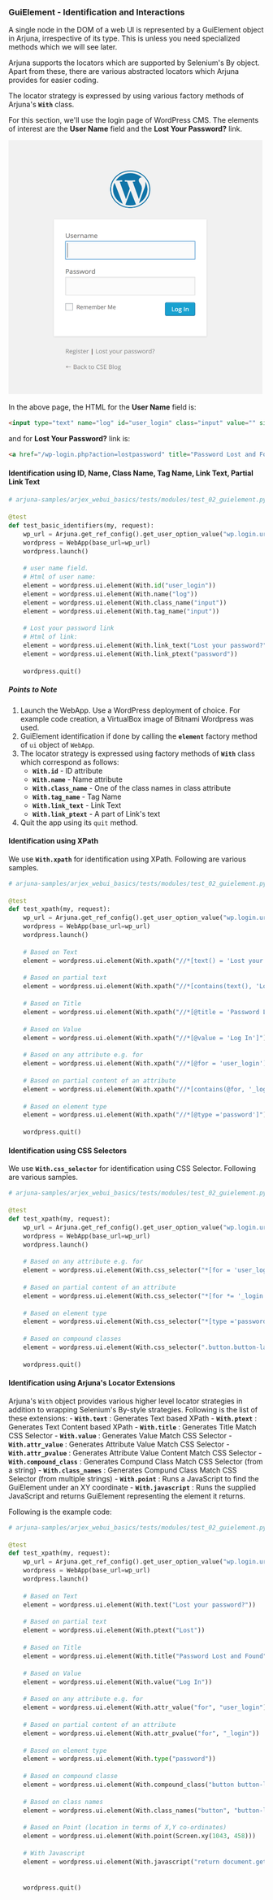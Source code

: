 ### GuiElement - Identification and Interactions

A single node in the DOM of a web UI is represented by a GuiElement object in Arjuna, irrespective of its type. This is unless you need specialized methods which we will see later.

Arjuna supports the locators which are supported by Selenium's By object. Apart from these, there are various abstracted locators which Arjuna provides for easier coding.

The locator strategy is expressed by using various factory methods of Arjuna's **`With`** class.

For this section, we'll use the login page of WordPress CMS. The elements of interest are the **User Name** field and the **Lost Your Password?** link.

<img src="img/wp_login.png" height="500" width="500">

In the above page, the HTML for the **User Name** field is:

```html
<input type="text" name="log" id="user_login" class="input" value="" size="20">
```

and for **Lost Your Password?** link is:

```html
<a href="/wp-login.php?action=lostpassword" title="Password Lost and Found">Lost your password?</a>
```

#### Identification using ID, Name, Class Name, Tag Name, Link Text, Partial Link Text

```python
# arjuna-samples/arjex_webui_basics/tests/modules/test_02_guielement.py

@test
def test_basic_identifiers(my, request):
    wp_url = Arjuna.get_ref_config().get_user_option_value("wp.login.url").as_str()
    wordpress = WebApp(base_url=wp_url)
    wordpress.launch()

    # user name field.
    # Html of user name: 
    element = wordpress.ui.element(With.id("user_login"))
    element = wordpress.ui.element(With.name("log"))
    element = wordpress.ui.element(With.class_name("input"))
    element = wordpress.ui.element(With.tag_name("input"))

    # Lost your password link
    # Html of link: 
    element = wordpress.ui.element(With.link_text("Lost your password?"))
    element = wordpress.ui.element(With.link_ptext("password"))

    wordpress.quit()
```

##### Points to Note
1. Launch the WebApp. Use a WordPress deployment of choice. For example code creation, a VirtualBox image of Bitnami Wordpress was used.
2. GuiElement identification if done by calling the **`element`** factory method of `ui` object of `WebApp`.
3. The locator strategy is expressed using factory methods of **`With`** class which correspond as follows:
    - **`With.id`** - ID attribute
    - **`With.name`** - Name attribute
    - **`With.class_name`** - One of the class names in class attribute
    - **`With.tag_name`** - Tag Name
    - **`With.link_text`**  - Link Text
    - **`With.link_ptext`** - A part of Link's text
4. Quit the app using its `quit` method.

#### Identification using XPath

We use **`With.xpath`** for identification using XPath. Following are various samples.

```python
# arjuna-samples/arjex_webui_basics/tests/modules/test_02_guielement.py

@test
def test_xpath(my, request):
    wp_url = Arjuna.get_ref_config().get_user_option_value("wp.login.url").as_str()
    wordpress = WebApp(base_url=wp_url)
    wordpress.launch()

    # Based on Text
    element = wordpress.ui.element(With.xpath("//*[text() = 'Lost your password?']"))

    # Based on partial text
    element = wordpress.ui.element(With.xpath("//*[contains(text(), 'Lost')]"))

    # Based on Title
    element = wordpress.ui.element(With.xpath("//*[@title = 'Password Lost and Found']"))

    # Based on Value
    element = wordpress.ui.element(With.xpath("//*[@value = 'Log In']"))

    # Based on any attribute e.g. for
    element = wordpress.ui.element(With.xpath("//*[@for = 'user_login']"))

    # Based on partial content of an attribute
    element = wordpress.ui.element(With.xpath("//*[contains(@for, '_login')]"))

    # Based on element type
    element = wordpress.ui.element(With.xpath("//*[@type ='password']"))

    wordpress.quit()
```

#### Identification using CSS Selectors

We use **`With.css_selector`** for identification using CSS Selector. Following are various samples.

```python
# arjuna-samples/arjex_webui_basics/tests/modules/test_02_guielement.py

@test
def test_xpath(my, request):
    wp_url = Arjuna.get_ref_config().get_user_option_value("wp.login.url").as_str()
    wordpress = WebApp(base_url=wp_url)
    wordpress.launch()
    
    # Based on any attribute e.g. for
    element = wordpress.ui.element(With.css_selector("*[for = 'user_login']"))

    # Based on partial content of an attribute
    element = wordpress.ui.element(With.css_selector("*[for *= '_login']"))

    # Based on element type
    element = wordpress.ui.element(With.css_selector("*[type ='password']"))

    # Based on compound classes
    element = wordpress.ui.element(With.css_selector(".button.button-large"))

    wordpress.quit()
```

#### Identification using Arjuna's Locator Extensions

Arjuna's `With` object provides various higher level locator strategies in addition to wrapping Selenium's By-style strategies. Following is the list of these extensions:
    - **`With.text`** : Generates Text based XPath
    - **`With.ptext`** : Generates Text Content based XPath
    - **`With.title`** : Generates Title Match CSS Selector
    - **`With.value`** : Generates Value Match CSS Selector
    - **`With.attr_value`** : Generates Attribute Value Match CSS Selector
    - **`With.attr_pvalue`** : Generates Attribute Value Content Match CSS Selector
    - **`With.compound_class`** : Generates Compund Class Match CSS Selector (from a string)
    - **`With.class_names`** : Generates Compund Class Match CSS Selector (from multiple strings)
    - **`With.point`** : Runs a JavaScript to find the GuiElement under an XY coordinate
    - **`With.javascript`** : Runs the supplied JavaScript and returns GuiElement representing the element it returns.
    
Following is the example code:


```python
# arjuna-samples/arjex_webui_basics/tests/modules/test_02_guielement.py

@test
def test_xpath(my, request):
    wp_url = Arjuna.get_ref_config().get_user_option_value("wp.login.url").as_str()
    wordpress = WebApp(base_url=wp_url)
    wordpress.launch()
    
    # Based on Text
    element = wordpress.ui.element(With.text("Lost your password?"))

    # Based on partial text
    element = wordpress.ui.element(With.ptext("Lost"))

    # Based on Title
    element = wordpress.ui.element(With.title("Password Lost and Found"))

    # Based on Value
    element = wordpress.ui.element(With.value("Log In"))

    # Based on any attribute e.g. for
    element = wordpress.ui.element(With.attr_value("for", "user_login"))

    # Based on partial content of an attribute
    element = wordpress.ui.element(With.attr_pvalue("for", "_login"))

    # Based on element type
    element = wordpress.ui.element(With.type("password"))

    # Based on compound classe
    element = wordpress.ui.element(With.compound_class("button button-large"))

    # Based on class names
    element = wordpress.ui.element(With.class_names("button", "button-large"))

    # Based on Point (location in terms of X,Y co-ordinates)
    element = wordpress.ui.element(With.point(Screen.xy(1043, 458)))

    # With Javascript
    element = wordpress.ui.element(With.javascript("return document.getElementById('wp-submit')"))


    wordpress.quit()
```
